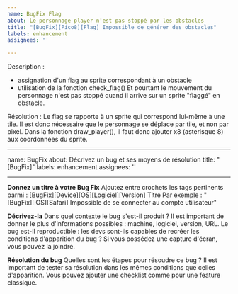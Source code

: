 ```yaml
---
name: BugFix Flag
about: Le personnage player n'est pas stoppé par les obstacles
title: "[BugFix][Pico8][Flag] Impossible de générer des obstacles"
labels: enhancement
assignees: ''

---
```

Description :
- assignation d'un flag au sprite correspondant à un obstacle
- utilisation de la fonction check_flag()
Et pourtant le mouvement du personnage n'est pas stoppé quand il arrive sur un sprite "flaggé" en obstacle.

Résolution :
Le flag se rapporte à un sprite qui correspond lui-même à une tile. Il est donc nécessaire que le personnage se déplace par tile, et non par pixel. Dans la fonction draw_player(), il faut donc ajouter x8 (asterisque 8) aux coordonnées du sprite.


---
name: BugFix
about: Décrivez un bug et ses moyens de résolution
title: "[BugFix]"
labels: enhancement
assignees: ''

---

**Donnez un titre à votre Bug Fix**
Ajoutez entre crochets les tags pertinents parmi :
[BugFix][Device][OS][Logiciel][Version] Titre
Par exemple : "[BugFix][iOS][Safari] Impossible de se connecter au compte utilisateur"

**Décrivez-la**
Dans quel contexte le bug s'est-il produit ? Il est important de donner le plus d'informations
possibles : machine, logiciel, version, URL.
Le bug est-il reproductible : les devs sont-ils capables de recréer les conditions d'apparition
du bug ?
Si vous possédez une capture d'écran, vous pouvez la joindre.

**Résolution du bug**
Quelles sont les étapes pour résoudre ce bug ? Il est important de tester sa résolution
dans les mêmes conditions que celles d'apparition.
Vous pouvez ajouter une checklist comme pour une feature classique.
